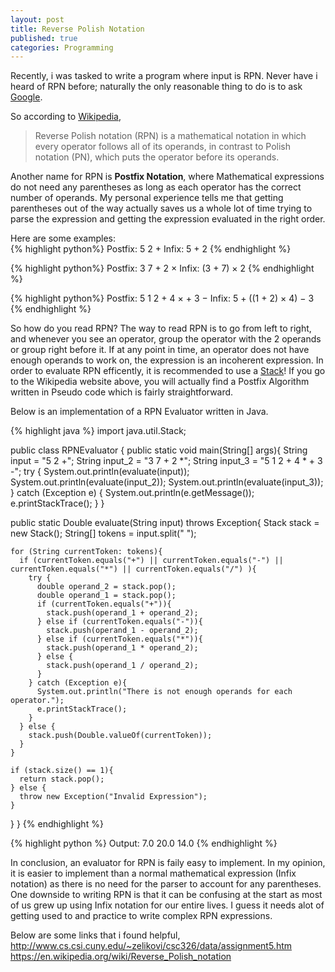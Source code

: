 ```yaml
---
layout: post
title: Reverse Polish Notation
published: true
categories: Programming
---
```


Recently, i was tasked to write a program where input is RPN. Never have i heard of RPN before; naturally the only reasonable thing to do is to ask [Google](https://www.google.com.sg/webhp?hl=en&sa=X&ved=0ahUKEwjWo5iphMHQAhUIPI8KHeDiABwQPAgD#hl=en&q=rpn+programming).  

So according to [Wikipedia](https://en.wikipedia.org/wiki/Reverse_Polish_notation),  

> Reverse Polish notation (RPN) is a mathematical notation in which every operator follows all of its operands, in contrast to Polish notation (PN), which puts the operator before its operands.

Another name for RPN is **Postfix Notation**, where Mathematical expressions do not need any parentheses as long as each operator has the correct number of operands. My personal experience tells me that getting parentheses out of the way actually saves us a whole lot of time trying to parse the expression and getting the expression evaluated in the right order.

Here are some examples:  
{% highlight python%}
Postfix: 5 2 +
Infix: 5 + 2
{% endhighlight %}

{% highlight python%}
Postfix: 3 7 + 2 ×
Infix: (3 + 7) × 2
{% endhighlight %}

{% highlight python%}
Postfix: 5 1 2 + 4 × + 3 −
Infix: 5 + ((1 + 2) × 4) − 3
{% endhighlight %}

So how do you read RPN? The way to read RPN is to go from left to right, and whenever you see an operator, group the operator with the 2 operands or group right before it. If at any point in time, an operator does not have enough operands to work on, the expression is an incoherent expression. In order to evaluate RPN efficently, it is recommended to use a [Stack](https://en.wikipedia.org/wiki/Stack_(abstract_data_type))! If you go to the Wikipedia website above, you will actually find a Postfix Algorithm written in Pseudo code which is fairly straightforward.  

Below is an implementation of a RPN Evaluator written in Java.  

{% highlight java %}
import java.util.Stack;

public class RPNEvaluator {
  public static void main(String[] args){
	String input = "5 2 +";
	String input_2 = "3 7 + 2 *";
	String input_3 = "5 1 2 + 4 * + 3 -";
	try {
		System.out.println(evaluate(input));
		System.out.println(evaluate(input_2));
		System.out.println(evaluate(input_3));
	} catch (Exception e) {
		System.out.println(e.getMessage());
		e.printStackTrace();
	}
  }
	
  public static Double evaluate(String input) throws Exception{
	Stack<Double> stack = new Stack<Double>();
	String[] tokens = input.split(" ");
	
	for (String currentToken: tokens){
	  if (currentToken.equals("+") || currentToken.equals("-") || currentToken.equals("*") || currentToken.equals("/") ){
		try {
		  double operand_2 = stack.pop();
		  double operand_1 = stack.pop();
		  if (currentToken.equals("+")){
			stack.push(operand_1 + operand_2);
		  } else if (currentToken.equals("-")){
			stack.push(operand_1 - operand_2);
		  } else if (currentToken.equals("*")){
			stack.push(operand_1 * operand_2);
		  } else {
			stack.push(operand_1 / operand_2);
		  }
		} catch (Exception e){
		  System.out.println("There is not enough operands for each operator.");
		  e.printStackTrace();
		}
	  } else {
		stack.push(Double.valueOf(currentToken));
	  }
	}
	
	if (stack.size() == 1){
	  return stack.pop();
	} else {
	  throw new Exception("Invalid Expression");
	}
  }
}
{% endhighlight %}

{% highlight python %}
Output: 
7.0
20.0
14.0
{% endhighlight %}

In conclusion, an evaluator for RPN is faily easy to implement. In my opinion, it is easier to implement than a normal mathematical expression (Infix notation) as there is no need for the parser to account for any parentheses. One downside to writing RPN is that it can be confusing at the start as most of us grew up using Infix notation for our entire lives. I guess it needs alot of getting used to and practice to write complex RPN expressions. 

Below are some links that i found helpful,   
<http://www.cs.csi.cuny.edu/~zelikovi/csc326/data/assignment5.htm>
<https://en.wikipedia.org/wiki/Reverse_Polish_notation>

